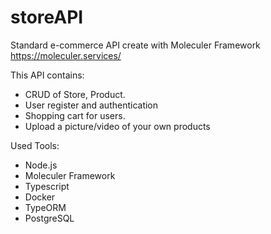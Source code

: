 
# storeAPI  

Standard e-commerce API create with Moleculer Framework
https://moleculer.services/


This API contains: 

- CRUD of Store, Product. 
- User register and authentication
- Shopping cart for users. 
- Upload a picture/video of your own products

Used Tools:

- Node.js
- Moleculer Framework
- Typescript
- Docker
- TypeORM
- PostgreSQL
